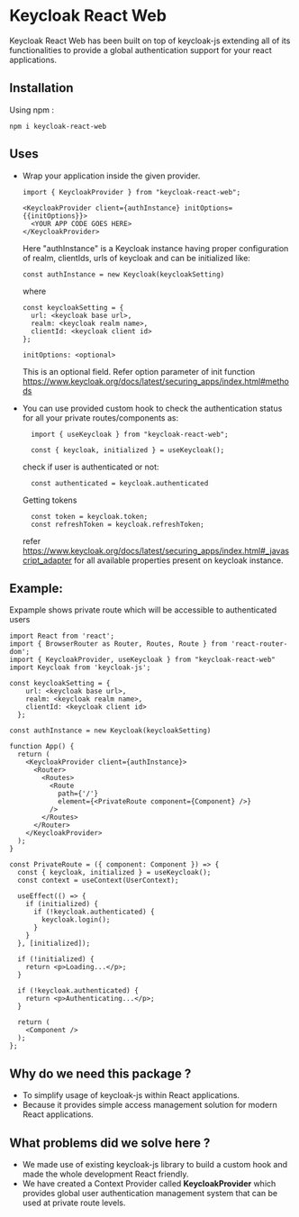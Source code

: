 # Keycloak React Web

Keycloak React Web has been built on top of keycloak-js extending all of its functionalities to provide a global authentication support for your react applications.

## Installation

Using npm :

```
npm i keycloak-react-web
```

## Uses

- Wrap your application inside the given provider.

  ```
  import { KeycloakProvider } from "keycloak-react-web";

  <KeycloakProvider client={authInstance} initOptions={{initOptions}}>
    <YOUR APP CODE GOES HERE>
  </KeycloakProvider>
  ```

  Here "authInstance" is a Keycloak instance having proper configuration of realm, clientIds, urls of keycloak
  and can be initialized like:

  ```
  const authInstance = new Keycloak(keycloakSetting)
  ```

  where

  ```
  const keycloakSetting = {
    url: <keycloak base url>,
    realm: <keycloak realm name>,
    clientId: <keycloak client id>
  };
  
  ```
  ```
  initOptions: <optional>
  ```
    This is an optional field. Refer option parameter of init function https://www.keycloak.org/docs/latest/securing_apps/index.html#methods


- You can use provided custom hook to check the authentication status for all your private routes/components as:

  ```
    import { useKeycloak } from "keycloak-react-web";

    const { keycloak, initialized } = useKeycloak();
  ```

  check if user is authenticated or not:

  ```
    const authenticated = keycloak.authenticated
  ```

  Getting tokens

  ```
    const token = keycloak.token;
    const refreshToken = keycloak.refreshToken;
  ```
  refer https://www.keycloak.org/docs/latest/securing_apps/index.html#_javascript_adapter for all available properties present on keycloak instance.


## Example:

  Expample shows private route which will be accessible to authenticated users

  ```
  import React from 'react';
  import { BrowserRouter as Router, Routes, Route } from 'react-router-dom';
  import { KeycloakProvider, useKeycloak } from "keycloak-react-web"
  import Keycloak from 'keycloak-js';

  const keycloakSetting = {
      url: <keycloak base url>,
      realm: <keycloak realm name>,
      clientId: <keycloak client id>
    };

  const authInstance = new Keycloak(keycloakSetting)

  function App() {
    return (
      <KeycloakProvider client={authInstance}>
        <Router>
          <Routes>
            <Route
              path={'/'}
              element={<PrivateRoute component={Component} />}
            />
          </Routes>
        </Router>
      </KeycloakProvider>
    );
  }

  const PrivateRoute = ({ component: Component }) => {
    const { keycloak, initialized } = useKeycloak();
    const context = useContext(UserContext);

    useEffect(() => {
      if (initialized) {
        if (!keycloak.authenticated) {
          keycloak.login();
        }
      }
    }, [initialized]);

    if (!initialized) {
      return <p>Loading...</p>;
    }

    if (!keycloak.authenticated) {
      return <p>Authenticating...</p>;
    }

    return (
      <Component />
    );
  };
  ```
## Why do we need this package ?

- To simplify usage of keycloak-js within React applications.
- Because it provides simple access management solution for
  modern React applications.

## What problems did we solve here ?

- We made use of existing keycloak-js library to build a custom hook and made the whole development React friendly.
- We have created a Context Provider called <b>KeycloakProvider</b> which provides global user authentication management system that can be used at private route levels.
